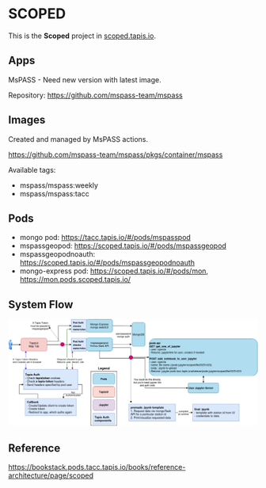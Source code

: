 # SCOPED

This is the **Scoped** project in [scoped.tapis.io](https://scoped.tapis.io/).

## Apps
MsPASS - Need new version with latest image.

Repository: https://github.com/mspass-team/mspass

## Images
Created and managed by MsPASS actions.

https://github.com/mspass-team/mspass/pkgs/container/mspass

Available tags:

- mspass/mspass:weekly
- mspass/mspass:tacc

## Pods
- mongo pod: https://tacc.tapis.io/#/pods/mspasspod
- mspassgeopod: https://scoped.tapis.io/#/pods/mspassgeopod
- mspassgeopodnoauth: https://scoped.tapis.io/#/pods/mspassgeopodnoauth
- mongo-express pod: https://scoped.tapis.io/#/pods/mon, https://mon.pods.scoped.tapis.io/

## System Flow

![diagram](./specs/diagram.png)

## Reference
https://bookstack.pods.tacc.tapis.io/books/reference-architecture/page/scoped